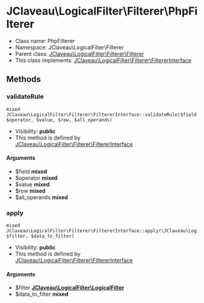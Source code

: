 JClaveau\LogicalFilter\Filterer\PhpFilterer
===============






* Class name: PhpFilterer
* Namespace: JClaveau\LogicalFilter\Filterer
* Parent class: [JClaveau\LogicalFilter\Filterer\Filterer](JClaveau-LogicalFilter-Filterer-Filterer.md)
* This class implements: [JClaveau\LogicalFilter\Filterer\FiltererInterface](JClaveau-LogicalFilter-Filterer-FiltererInterface.md)






Methods
-------


### validateRule

    mixed JClaveau\LogicalFilter\Filterer\FiltererInterface::validateRule($field, $operator, $value, $row, $all_operands)





* Visibility: **public**
* This method is defined by [JClaveau\LogicalFilter\Filterer\FiltererInterface](JClaveau-LogicalFilter-Filterer-FiltererInterface.md)


#### Arguments
* $field **mixed**
* $operator **mixed**
* $value **mixed**
* $row **mixed**
* $all_operands **mixed**



### apply

    mixed JClaveau\LogicalFilter\Filterer\FiltererInterface::apply(\JClaveau\LogicalFilter\LogicalFilter $filter, $data_to_filter)





* Visibility: **public**
* This method is defined by [JClaveau\LogicalFilter\Filterer\FiltererInterface](JClaveau-LogicalFilter-Filterer-FiltererInterface.md)


#### Arguments
* $filter **[JClaveau\LogicalFilter\LogicalFilter](JClaveau-LogicalFilter-LogicalFilter.md)**
* $data_to_filter **mixed**


